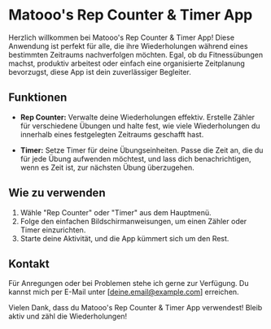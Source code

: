 # Matooo's Rep Counter & Timer App

Herzlich willkommen bei Matooo's Rep Counter & Timer App! Diese Anwendung ist perfekt für alle, die ihre Wiederholungen während eines bestimmten Zeitraums nachverfolgen möchten. Egal, ob du Fitnessübungen machst, produktiv arbeitest oder einfach eine organisierte Zeitplanung bevorzugst, diese App ist dein zuverlässiger Begleiter.

## Funktionen

- **Rep Counter:** Verwalte deine Wiederholungen effektiv. Erstelle Zähler für verschiedene Übungen und halte fest, wie viele Wiederholungen du innerhalb eines festgelegten Zeitraums geschafft hast.

- **Timer:** Setze Timer für deine Übungseinheiten. Passe die Zeit an, die du für jede Übung aufwenden möchtest, und lass dich benachrichtigen, wenn es Zeit ist, zur nächsten Übung überzugehen.

## Wie zu verwenden

1. Wähle "Rep Counter" oder "Timer" aus dem Hauptmenü.
2. Folge den einfachen Bildschirmanweisungen, um einen Zähler oder Timer einzurichten.
3. Starte deine Aktivität, und die App kümmert sich um den Rest.

## Kontakt

Für Anregungen oder bei Problemen stehe ich gerne zur Verfügung. Du kannst mich per E-Mail unter [deine.email@example.com] erreichen.

Vielen Dank, dass du Matooo's Rep Counter & Timer App verwendest! Bleib aktiv und zähl die Wiederholungen!